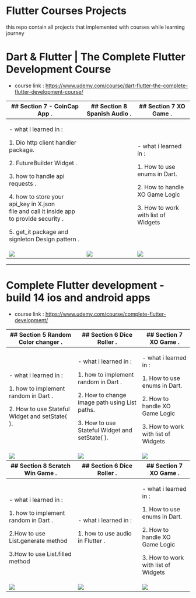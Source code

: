 # Flutter Courses Projects
this repo contain all projects that implemented with courses while learning journey

# Dart & Flutter | The Complete Flutter Development Course
- course link : https://www.udemy.com/course/dart-flutter-the-complete-flutter-development-course/

<table>
  <thead>
    <tr>
      <th>## Section 7 - CoinCap App .</th>
      <th>## Section 8 Spanish Audio .</th>
      <th>## Section 7 XO Game .</th>
    </tr>
  </thead>
  <tbody>
    <tr >
      <td>
      <p>- what i learned in :</p>
      <p>1. Dio http client handler package.</p>
      <p>2. FutureBuilder Widget . </p> 
      <p>3. how to handle api requests .</p>
      <p>4. how to store your api_key in X.json<br>file and call it inside app to provide security .</p>
      <p>5. get_it package and signleton Design pattern .</p>
      </td>
      <td>   
<!--       <p>- what i learned in :</p>
      <p>1. how to implement random in Dart .</p>
      <p>2. How to change image path using List<String> paths.</p>
      <p>3. How to use Stateful Widget and setState( ). </p> -->
      </td>
      <td>   
      <p>- what i learned in :</p>
      <p>1. How to use enums in Dart.</p>
      <p>2. How to handle XO Game Logic</p>
      <p>3. How to work with list of Widgets</p>
      </td>
    </tr>
    <tr>
      <td>
         <img src="https://media.giphy.com/media/v1.Y2lkPTc5MGI3NjExenA1OHplOGU4dWhkaHJoaW8yNG11YWF2aXp4b3JwNjJoOHNlejBhNiZlcD12MV9pbnRlcm5hbF9naWZfYnlfaWQmY3Q9Zw/P4Kg6BN9ag5demBQwq/giphy.gif"/>
      </td>
      <td>  <img src="https://media.giphy.com/media/v1.Y2lkPTc5MGI3NjExN3R0b3ZwcDY5eGVhaWN6YnJqOXYxdm9pMDh6MTFva3dtcHZlZ3IxNCZlcD12MV9pbnRlcm5hbF9naWZfYnlfaWQmY3Q9Zw/hCkODyrHTZBO9NnK2P/giphy.gif" /></td>
       <td>  <img src="https://media.giphy.com/media/v1.Y2lkPTc5MGI3NjExYWtucXh2MW83ZDVwdmk5cmN1a3M5cmphNzdrOXM0MmQyazZhYjdhbyZlcD12MV9pbnRlcm5hbF9naWZfYnlfaWQmY3Q9Zw/J1l7OLbhighUQCtUJs/giphy.gif" /></td>
    </tr>
  </tbody> 
</table>
<hr>
        
# Complete Flutter development - build 14 ios and android apps

- course link : https://www.udemy.com/course/complete-flutter-development/

<table>
  <thead>
    <tr>
      <th>## Section 5 Random Color changer .</th>
      <th>## Section 6 Dice Roller .</th>
      <th>## Section 7 XO Game .</th>
    </tr>
  </thead>
  <tbody>
    <tr >
      <td>
      <p>- what i learned in :</p>
      <p>1. how to implement random in Dart .</p>
      <p>2. How to use Stateful Widget and setState( ). </p> 
      </td>
      <td>   
      <p>- what i learned in :</p>
      <p>1. how to implement random in Dart .</p>
      <p>2. How to change image path using List<String> paths.</p>
      <p>3. How to use Stateful Widget and setState( ). </p>
      </td>
      <td>   
      <p>- what i learned in :</p>
      <p>1. How to use enums in Dart.</p>
      <p>2. How to handle XO Game Logic</p>
      <p>3. How to work with list of Widgets</p>
      </td>
    </tr>
    <tr>
      <td>
         <img src="https://media.giphy.com/media/v1.Y2lkPTc5MGI3NjExbm01Z3NhbjB3NTBvN2hoNWs4eWM3ZGxjb3huZzdwM3p5Nm04NGdvYiZlcD12MV9pbnRlcm5hbF9naWZfYnlfaWQmY3Q9Zw/ntDQobvRE6iwJkjeYE/giphy.gif" />
      </td>
      <td>  <img src="https://media.giphy.com/media/v1.Y2lkPTc5MGI3NjExc3JqOXAzN3pwbDBiYzRoY3cwcWM3dzgxcGtiaDBrbHpxcG41Z3pmOSZlcD12MV9pbnRlcm5hbF9naWZfYnlfaWQmY3Q9Zw/Ljbs6pGRSPoJXoYQxb/giphy.gif" /></td>
       <td>  <img src="https://media.giphy.com/media/v1.Y2lkPTc5MGI3NjExYWtucXh2MW83ZDVwdmk5cmN1a3M5cmphNzdrOXM0MmQyazZhYjdhbyZlcD12MV9pbnRlcm5hbF9naWZfYnlfaWQmY3Q9Zw/J1l7OLbhighUQCtUJs/giphy.gif" /></td>
    </tr>

        
  </tbody>



   <thead>
    <tr>
      <th>## Section 8 Scratch Win Game .</th>
      <th>## Section 6 Dice Roller .</th>
      <th>## Section 7 XO Game .</th>
    </tr>
  </thead>
  <tbody>
    <tr >
      <td>
      <p>- what i learned in :</p>
      <p>1. how to implement random in Dart .</p>
      <p>2.How to use List.generate method </p> 
      <p>3.How to use List.filled method </p> 
      </td>
      <td>   
      <p>- what i learned in :</p>
      <p>1. how to use audio in Flutter .</p>
<!--       <p>2. How to change image path using List<String> paths.</p> -->
<!--       <p>3. How to use Stateful Widget and setState( ). </p> -->
      </td>
      <td>   
      <p>- what i learned in :</p>
      <p>1. How to use enums in Dart.</p>
      <p>2. How to handle XO Game Logic</p>
      <p>3. How to work with list of Widgets</p>
      </td>
    </tr>
    <tr>
      <td>
         <img src="https://media.giphy.com/media/v1.Y2lkPTc5MGI3NjExbDN6a3Y5NzduZDNrMDBtZzZqMWpkOXVqeDM0bTF0dHBkZDFoYmViYSZlcD12MV9pbnRlcm5hbF9naWZfYnlfaWQmY3Q9Zw/MWmjqfBPBLKxs76lON/giphy.gif" />
      </td>
      <td>  <img src="https://media.giphy.com/media/v1.Y2lkPTc5MGI3NjExN3R0b3ZwcDY5eGVhaWN6YnJqOXYxdm9pMDh6MTFva3dtcHZlZ3IxNCZlcD12MV9pbnRlcm5hbF9naWZfYnlfaWQmY3Q9Zw/hCkODyrHTZBO9NnK2P/giphy.gif" /></td>
       <td>  <img src="https://media.giphy.com/media/v1.Y2lkPTc5MGI3NjExYWtucXh2MW83ZDVwdmk5cmN1a3M5cmphNzdrOXM0MmQyazZhYjdhbyZlcD12MV9pbnRlcm5hbF9naWZfYnlfaWQmY3Q9Zw/J1l7OLbhighUQCtUJs/giphy.gif" /></td>
    </tr> 
  </tbody>
</table>







